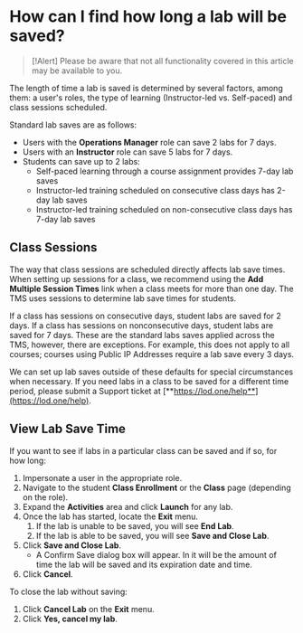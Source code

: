 # How can I find how long a lab will be saved?

> [!Alert] Please be aware that not all functionality covered in this article may be available to you.

The length of time a lab is saved is determined by several factors, among them: a user's roles, the type of learning (Instructor-led vs. Self-paced) and class sessions scheduled.

Standard lab saves are as follows:

- Users with the **Operations Manager** role can save 2 labs for 7 days.
- Users with an **Instructor** role can save 5 labs for 7 days.
- Students can save up to 2 labs:
     - Self-paced learning through a course assignment provides 7-day lab saves 
     - Instructor-led training scheduled on consecutive class days has 2-day lab saves 
     - Instructor-led training scheduled on non-consecutive class days has 7-day lab saves 

## Class Sessions

The way that class sessions are scheduled directly affects lab save times. When setting up sessions for a class, we recommend using the **Add Multiple Session Times** link when a class meets for more than one day. The TMS uses sessions to determine lab save times for students.

If a class has sessions on consecutive days, student labs are saved for 2 days. If a class has sessions on nonconsecutive days, student labs are saved for 7 days. These are the standard labs saves applied across the TMS, however, there are exceptions. For example, this does not apply to all courses; courses using Public IP Addresses require a lab save every 3 days.

We can set up lab saves outside of these defaults for special circumstances when necessary. If you need labs in a class to be saved for a different time period, please submit a Support ticket at [**https://lod.one/help**](https://lod.one/help). 

## View Lab Save Time
If you want to see if labs in a particular class can be saved and if so, for how long:
1. Impersonate a user in the appropriate role. 
1. Navigate to the student **Class Enrollment** or the **Class** page (depending on the role). 
1. Expand the **Activities** area and click **Launch** for any lab. 
1. Once the lab has started, locate the **Exit** menu. 
     1. If the lab is unable to be saved, you will see **End Lab**. 
     1. If the lab is able to be saved, you will see **Save and Close Lab**. 
1. Click **Save and Close Lab**.
     - A Confirm Save dialog box will appear. In it will be the amount of time the lab will be saved and its expiration date and time. 
1. Click **Cancel**. 

To close the lab without saving:
1. Click **Cancel Lab** on the **Exit** menu. 
1. Click **Yes, cancel my lab**.
